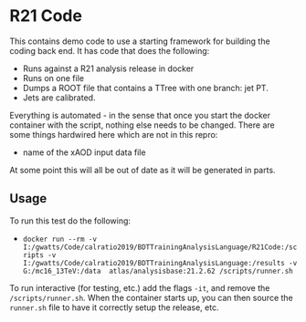 # R21 Code

This contains demo code to use a starting framework for building the coding back end. It has
code that does the following:

- Runs against a R21 analysis release in docker
- Runs on one file
- Dumps a ROOT file that contains a TTree with one branch: jet PT.
- Jets are calibrated.

Everything is automated - in the sense that once you start the docker container with the script, nothing
else needs to be changed. There are some things hardwired here which are not in this repro:

- name of the xAOD input data file

At some point this will all be out of date as it will be generated in parts.

## Usage

To run this test do the following:

- ``docker run --rm -v I:/gwatts/Code/calratio2019/BDTTrainingAnalysisLanguage/R21Code:/scripts -v I:/gwatts/Code/calratio2019/BDTTrainingAnalysisLanguage:/results -v G:/mc16_13TeV:/data  atlas/analysisbase:21.2.62 /scripts/runner.sh``

To run interactive (for testing, etc.) add the flags ``-it``, and remove the ``/scripts/runner.sh``. When the container starts up, you can then source the ``runner.sh`` file to have it correctly setup the release, etc.